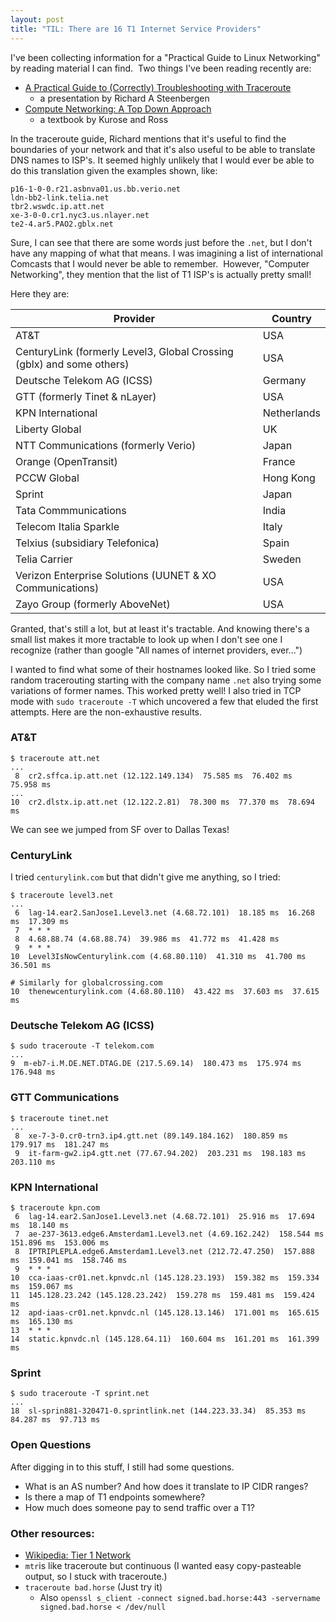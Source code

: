 ```yaml
---
layout: post
title: "TIL: There are 16 T1 Internet Service Providers"
---
```


I've been collecting information for a "Practical Guide to Linux Networking" by reading material I can find.  Two things I've been reading recently are:

* [A Practical Guide to (Correctly) Troubleshooting with Traceroute](https://www.nanog.org/meetings/nanog47/presentations/Sunday/RAS_Traceroute_N47_Sun.pdf) 
  * a presentation by Richard A Steenbergen
* [Compute Networking: A Top Down Approach](https://www.amazon.com/Computer-Networking-Top-Down-Approach-6th/dp/0132856204) 
  * a textbook by Kurose and Ross

In the traceroute guide, Richard mentions that it's useful to find the boundaries of your network and that it's also useful to be able to translate DNS names to ISP's. It seemed highly unlikely that I would ever be able to do this translation given the examples shown, like:

```
p16-1-0-0.r21.asbnva01.us.bb.verio.net
ldn-bb2-link.telia.net
tbr2.wswdc.ip.att.net
xe-3-0-0.cr1.nyc3.us.nlayer.net
te2-4.ar5.PAO2.gblx.net
```

Sure, I can see that there are some words just before the `.net`, but I don't have any mapping of what that means. I was imagining a list of international Comcasts that I would never be able to remember.  However, "Computer Networking", they mention that the list of T1 ISP's is actually pretty small!

Here they are:

|Provider | Country |
|---|---|
| AT&T  |  USA |
| CenturyLink (formerly Level3, Global Crossing (gblx) and some others) | USA |
| Deutsche Telekom AG (ICSS) | Germany |
| GTT (formerly Tinet & nLayer) | USA |
| KPN International | Netherlands |
| Liberty Global | UK |
| NTT Communications (formerly Verio) | Japan |
| Orange (OpenTransit) | France |
| PCCW Global | Hong Kong |
| Sprint | Japan |
| Tata Commmunications | India |
| Telecom Italia Sparkle | Italy |
| Telxius (subsidiary Telefonica) | Spain |
| Telia Carrier | Sweden |
| Verizon Enterprise Solutions (UUNET & XO Communications) | USA |
| Zayo Group (formerly AboveNet) | USA |


Granted, that's still a lot, but at least it's tractable.  And knowing there's a small list makes it more tractable to look up when I don't see one I recognize (rather than google "All names of internet providers, ever...")

I wanted to find what some of their hostnames looked like. So I tried some random tracerouting starting with the company name `.net` also trying some variations of former names.  This worked pretty well! I also tried in TCP mode with `sudo traceroute -T` which uncovered a few that eluded the first attempts.  Here are the non-exhaustive results.


### AT&T

```
$ traceroute att.net
...
 8  cr2.sffca.ip.att.net (12.122.149.134)  75.585 ms  76.402 ms  75.958 ms
...
10  cr2.dlstx.ip.att.net (12.122.2.81)  78.300 ms  77.370 ms  78.694 ms
```

We can see we jumped from SF over to Dallas Texas!



### CenturyLink

I tried `centurylink.com` but that didn't give me anything, so I tried:

```
$ traceroute level3.net
...
 6  lag-14.ear2.SanJose1.Level3.net (4.68.72.101)  18.185 ms  16.268 ms  17.309 ms
 7  * * *
 8  4.68.88.74 (4.68.88.74)  39.986 ms  41.772 ms  41.428 ms
 9  * * *
10  Level3IsNowCenturylink.com (4.68.80.110)  41.310 ms  41.700 ms  36.501 ms

# Similarly for globalcrossing.com
10  thenewcenturylink.com (4.68.80.110)  43.422 ms  37.603 ms  37.615 ms
```



### Deutsche Telekom AG (ICSS)

```
$ sudo traceroute -T telekom.com
...
9  m-eb7-i.M.DE.NET.DTAG.DE (217.5.69.14)  180.473 ms  175.974 ms  176.948 ms

```



### GTT Communications

```
$ traceroute tinet.net
...
 8  xe-7-3-0.cr0-trn3.ip4.gtt.net (89.149.184.162)  180.859 ms  179.917 ms  181.247 ms
 9  it-farm-gw2.ip4.gtt.net (77.67.94.202)  203.231 ms  198.183 ms  203.110 ms

```



### KPN International

```
$ traceroute kpn.com 
 6  lag-14.ear2.SanJose1.Level3.net (4.68.72.101)  25.916 ms  17.694 ms  18.140 ms
 7  ae-237-3613.edge6.Amsterdam1.Level3.net (4.69.162.242)  158.544 ms  151.896 ms  153.006 ms
 8  IPTRIPLEPLA.edge6.Amsterdam1.Level3.net (212.72.47.250)  157.888 ms  159.041 ms  158.746 ms
 9  * * *
10  cca-iaas-cr01.net.kpnvdc.nl (145.128.23.193)  159.382 ms  159.334 ms  159.067 ms
11  145.128.23.242 (145.128.23.242)  159.278 ms  159.481 ms  159.424 ms
12  apd-iaas-cr01.net.kpnvdc.nl (145.128.13.146)  171.001 ms  165.615 ms  165.130 ms
13  * * *
14  static.kpnvdc.nl (145.128.64.11)  160.604 ms  161.201 ms  161.399 ms

```

### Sprint

```
$ sudo traceroute -T sprint.net
...
18  sl-sprin881-320471-0.sprintlink.net (144.223.33.34)  85.353 ms  84.287 ms  97.713 ms
```



### Open Questions

After digging in to this stuff, I still had some questions.

* What is an AS number? And how does it translate to IP CIDR ranges?
* Is there a map of T1 endpoints somewhere?
* How much does someone pay to send traffic over a T1?


### Other resources:

* [Wikipedia: Tier 1 Network](https://en.wikipedia.org/wiki/Tier_1_network)
* `mtr`is like traceroute but continuous (I wanted easy copy-pasteable output, so I stuck with traceroute.)
* `traceroute bad.horse` (Just try it)
  * Also `openssl s_client -connect signed.bad.horse:443 -servername signed.bad.horse < /dev/null`
